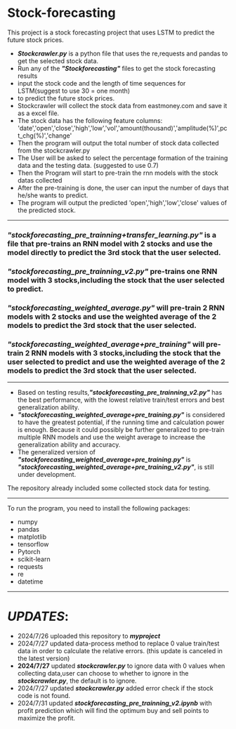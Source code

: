 # Stock-forecasting

This project is a stock forecasting project that uses LSTM to predict the future stock prices.
-  ***Stockcrawler.py*** is a python file that uses the re,requests and pandas to get the selected stock data.
-  Run any of the ***"Stockforecasting"*** files to get the stock forecasting results
-  input the stock code and the length of time sequences for LSTM(suggest to use 30 = one month) 
-  to predict the future stock prices.
-  Stockcrawler will collect the stock data from eastmoney.com and save it as a excel file.
-  The stock data has the following feature columns: 'date','open','close','high','low','vol','amount(thousand)','amplitude(%)',pct_chg(%)','change'
-  Then the program will output the total number of stock data collected from the stockcrawler.py
-  The User will be asked to select the percentage formation of the training data and the testing data. (suggested to use 0.7)
-  Then the Program will start to pre-train the rnn models with the stock datas collected
-  After the pre-training is done, the user can input the number of days that he/she wants to predict.
-  The program will output the predicted 'open','high','low','close' values of the predicted stock.
-----------------------------------------------------------------------------------------------------------------------------------------------------------------------------------
### ***"stockforecasting_pre_trainning+transfer_learning.py"*** is a file that pre-trains an RNN model with 2 stocks and use the model directly to predict the 3rd stock that the user selected.
### ***"stockforecasting_pre_trainning_v2.py"*** pre-trains one RNN model with 3 stocks,including the stock that the user selected to predict.
### ***"stockforecasting_weighted_average.py"*** will pre-train 2 RNN models with 2 stocks and use the weighted average of the 2 models to predict the 3rd stock that the user selected.
### ***"stockforecasting_weighted_average+pre_training"*** will pre-train 2 RNN models with 3 stocks,including the stock that the user selected to predict and use the weighted average of the 2 models to predict the 3rd stock that the user selected.

---

- Based on testing results,***"stockforecasting_pre_trainning_v2.py"*** has the best performance, with the lowest relative train/test errors and best generalization ability.
- ***"stockforecasting_weighted_average+pre_training.py"*** is considered to have the greatest potential, if the running time and calculation power is enough. Because it could possibly be further generalized to pre-train multiple RNN models and use the weight average to increase the generalization ability and accuracy.
- The generalized version of ***"stockforecasting_weighted_average+pre_training.py"*** is ***"stockforecasting_weighted_average+pre_training_v2.py"***, is still under development.

The repository already included some collected stock data for testing.

---
To run the program, you need to install the following packages:
-  numpy
- pandas
- matplotlib
- tensorflow
- Pytorch
- scikit-learn
- requests
- re
- datetime

***

# ***UPDATES***:

- 2024/7/26 uploaded this repository to ***myproject*** 
- 2024/7/27 updated data-process method to replace 0 value train/test data in order to calculate the relative errors. (this update is canceled in the latest version)
- **2024/7/27** updated ***stockcrawler.py*** to ignore data with 0 values when collecting data,user can choose to whether to ignore in the ***stockcrawler.py***, the default is to ignore.
- 2024/7/27 updated ***stockcrawler.py*** added error check if the stock code is not found.
- 2024/7/31 updated ***stockforecasting_pre_trainning_v2.ipynb*** with profit prediction which will find the optimum buy and sell points to maximize the profit.